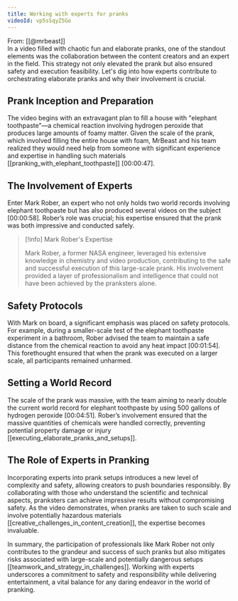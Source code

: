 ```yaml
---
title: Working with experts for pranks
videoId: vp5sSqyZ5Go
---
```


From: [[@mrbeast]] <br/> 
In a video filled with chaotic fun and elaborate pranks, one of the standout elements was the collaboration between the content creators and an expert in the field. This strategy not only elevated the prank but also ensured safety and execution feasibility. Let's dig into how experts contribute to orchestrating elaborate pranks and why their involvement is crucial.

## Prank Inception and Preparation

The video begins with an extravagant plan to fill a house with "elephant toothpaste"—a chemical reaction involving hydrogen peroxide that produces large amounts of foamy matter. Given the scale of the prank, which involved filling the entire house with foam, MrBeast and his team realized they would need help from someone with significant experience and expertise in handling such materials [[pranking_with_elephant_toothpaste]] [<a class="yt-timestamp" data-t="00:00:47">00:00:47</a>].

## The Involvement of Experts

Enter Mark Rober, an expert who not only holds two world records involving elephant toothpaste but has also produced several videos on the subject [<a class="yt-timestamp" data-t="00:00:58">00:00:58</a>]. Rober’s role was crucial; his expertise ensured that the prank was both impressive and conducted safely.

> [!info] Mark Rober's Expertise
> 
> Mark Rober, a former NASA engineer, leveraged his extensive knowledge in chemistry and video production, contributing to the safe and successful execution of this large-scale prank. His involvement provided a layer of professionalism and intelligence that could not have been achieved by the pranksters alone.

## Safety Protocols

With Mark on board, a significant emphasis was placed on safety protocols. For example, during a smaller-scale test of the elephant toothpaste experiment in a bathroom, Rober advised the team to maintain a safe distance from the chemical reaction to avoid any heat impact [<a class="yt-timestamp" data-t="00:01:54">00:01:54</a>]. This forethought ensured that when the prank was executed on a larger scale, all participants remained unharmed.

## Setting a World Record

The scale of the prank was massive, with the team aiming to nearly double the current world record for elephant toothpaste by using 500 gallons of hydrogen peroxide [<a class="yt-timestamp" data-t="00:04:51">00:04:51</a>]. Rober’s involvement ensured that the massive quantities of chemicals were handled correctly, preventing potential property damage or injury [[executing_elaborate_pranks_and_setups]].

## The Role of Experts in Pranking

Incorporating experts into prank setups introduces a new level of complexity and safety, allowing creators to push boundaries responsibly. By collaborating with those who understand the scientific and technical aspects, pranksters can achieve impressive results without compromising safety. As the video demonstrates, when pranks are taken to such scale and involve potentially hazardous materials [[creative_challenges_in_content_creation]], the expertise becomes invaluable.

In summary, the participation of professionals like Mark Rober not only contributes to the grandeur and success of such pranks but also mitigates risks associated with large-scale and potentially dangerous setups [[teamwork_and_strategy_in_challenges]]. Working with experts underscores a commitment to safety and responsibility while delivering entertainment, a vital balance for any daring endeavor in the world of pranking.